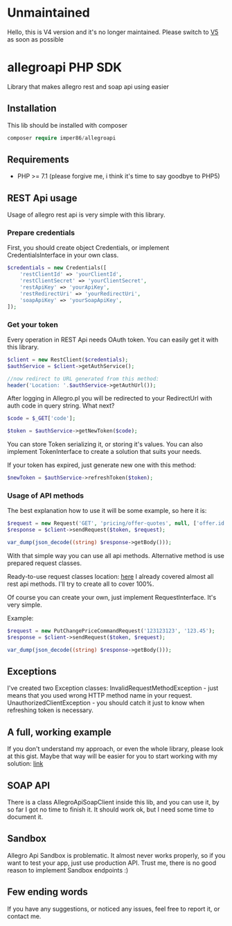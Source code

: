 # Unmaintained

Hello, this is V4 version and it's no longer maintained.
Please switch to [V5](https://github.com/imper86/allegroapi/tree/v5)
as soon as possible

# allegroapi PHP SDK 

Library that makes allegro rest and soap api using easier

## Installation
This lib should be installed with composer
```php
composer require imper86/allegroapi
```

## Requirements
* PHP >= 7.1 (please forgive me, i think it's time to say goodbye to PHP5)

## REST Api usage
Usage of allegro rest api is very simple with this library.

### Prepare credentials
First, you should create object Credentials, or implement CredentialsInterface in your own class.
```php
$credentials = new Credentials([
    'restClientId' => 'yourClientId',
    'restClientSecret' => 'yourClientSecret',
    'restApiKey' => 'yourApiKey',
    'restRedirectUri' => 'yourRedirectUri',
    'soapApiKey' => 'yourSoapApiKey',
]);
```

### Get your token
Every operation in REST Api needs OAuth token. You can easily get it with this library.
```php
$client = new RestClient($credentials);
$authService = $client->getAuthService();

//now redirect to URL generated from this method:
header('Location: '.$authService->getAuthUrl());
```

After logging in Allegro.pl you will be redirected to your RedirectUrl with auth code in query string.
What next?

```php
$code = $_GET['code'];

$token = $authService->getNewToken($code);
```

You can store Token serializing it, or storing it's values. You can also implement TokenInterface to create a solution that suits your needs.

If your token has expired, just generate new one with this method:

```php
$newToken = $authService->refreshToken($token);
```

### Usage of API methods
The best explanation how to use it will be some example, so here it is:

```php
$request = new Request('GET', 'pricing/offer-quotes', null, ['offer.id' => '123123123']);
$response = $client->sendRequest($token, $request);

var_dump(json_decode((string) $response->getBody()));
```

With that simple way you can use all api methods. Alternative method is use prepared request classes.

Ready-to-use request classes location: [here](src/Imper86/AllegroApi/Rest/Model/Request)
I already covered almost all rest api methods. I'll try to create all to cover 100%.

Of course you can create your own, just implement RequestInterface. It's very simple.

Example:
```php
$request = new PutChangePriceCommandRequest('123123123', '123.45');
$response = $client->sendRequest($token, $request);

var_dump(json_decode((string) $response->getBody()));
```

## Exceptions
I've created two Exception classes:
InvalidRequestMethodException - just means that you used wrong HTTP method name in your request.
UnauthorizedClientException - you should catch it just to know when refreshing token is necessary.

## A full, working example
If you don't understand my approach, or even the whole library, please look at this gist. Maybe
that way will be easier for you to start working with my solution: [link](https://gist.github.com/imper86/c3dffb37e33621e673829c5412720502)

## SOAP API
There is a class AllegroApiSoapClient inside this lib, and you can use it, by so far I got no time to finish it.
It should work ok, but I need some time to document it.

## Sandbox
Allegro Api Sandbox is problematic. It almost never works properly, so if you want to test your app, just use production API. Trust me, there is no good reason to implement Sandbox endpoints :)

## Few ending words
If you have any suggestions, or noticed any issues, feel free to report it, or contact me.
